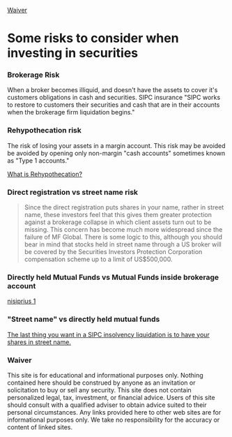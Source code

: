 
[Waiver](#waiver)

# Some risks to consider when investing in securities

### Brokerage Risk
When a broker becomes illiquid, and doesn't have the assets to cover it's customers obligations in cash and securities.
SIPC insurance 
"SIPC works to restore to customers their securities and cash that are in their accounts when the brokerage firm liquidation begins."


### Rehypothecation risk
The risk of losing your assets in a margin account.
This risk may be avoided be avoided by opening only non-margin "cash accounts" sometimes known as "Type 1 accounts."

[What is Rehypothecation?](https://www.thebalance.com/rehypothecation-investment-disaster-357232)


### Direct registration vs street name risk
> Since the direct registration puts shares in your name, rather in street name, these investors feel that this gives them greater protection against a brokerage collapse in which client assets turn out to be missing. This concern has become much more widespread since the failure of MF Global. There is some logic to this, although you should bear in mind that stocks held in street name through a US broker will be covered by the Securities Investors Protection Corporation compensation scheme up to a limit of US$500,000.


### Directly held Mutual Funds vs Mutual Funds inside brokerage account
[nisiprius 1](https://www.bogleheads.org/forum/viewtopic.php?t=218010#p3353241)

### "Street name" vs directly held mutual funds
[The last thing you want in a SIPC insolvency liquidation is to have your shares in street name.](https://www.bogleheads.org/forum/viewtopic.php?f=10&t=273858&start=50#p4853930)

### Waiver
This site is for educational and informational purposes only. Nothing contained here should be construed by anyone as an invitation or solicitation to buy or sell any security. This site does not contain personalized legal, tax, investment, or financial advice. Users of this site should consult with a qualified adviser to obtain advice suited to their personal circumstances. Any links provided here to other web sites are for informational purposes only. We take no responsibility for the accuracy or content of linked sites.

